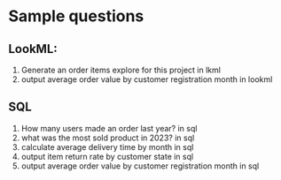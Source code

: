# Sample questions

## LookML:
1. Generate an order items explore for this project in lkml
2. output average order value by customer registration month in lookml


## SQL
1. How many users made an order last year? in sql
2. what was the most sold product in 2023? in sql
3. calculate average delivery time by month in sql
4. output item return rate by customer state in sql
5. output average order value by customer registration month in sql